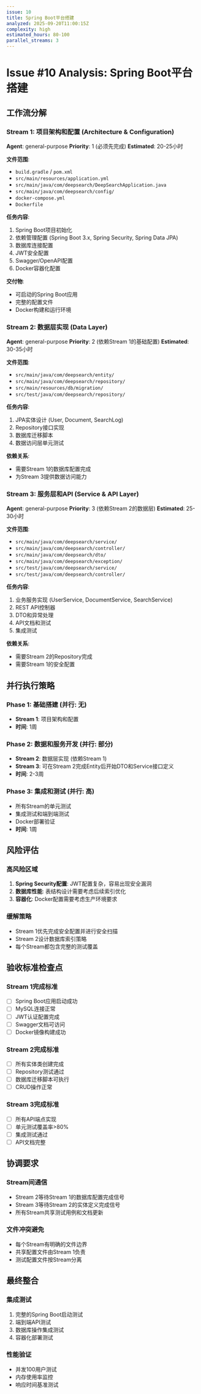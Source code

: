 ```yaml
---
issue: 10
title: Spring Boot平台搭建
analyzed: 2025-09-20T11:00:15Z
complexity: high
estimated_hours: 80-100
parallel_streams: 3
---
```


# Issue #10 Analysis: Spring Boot平台搭建

## 工作流分解

### Stream 1: 项目架构和配置 (Architecture & Configuration)
**Agent**: general-purpose
**Priority**: 1 (必须先完成)
**Estimated**: 20-25小时

**文件范围**:
- `build.gradle` / `pom.xml`
- `src/main/resources/application.yml`
- `src/main/java/com/deepsearch/DeepSearchApplication.java`
- `src/main/java/com/deepsearch/config/`
- `docker-compose.yml`
- `Dockerfile`

**任务内容**:
1. Spring Boot项目初始化
2. 依赖管理配置 (Spring Boot 3.x, Spring Security, Spring Data JPA)
3. 数据库连接配置
4. JWT安全配置
5. Swagger/OpenAPI配置
6. Docker容器化配置

**交付物**:
- 可启动的Spring Boot应用
- 完整的配置文件
- Docker构建和运行环境

### Stream 2: 数据层实现 (Data Layer)
**Agent**: general-purpose
**Priority**: 2 (依赖Stream 1的基础配置)
**Estimated**: 30-35小时

**文件范围**:
- `src/main/java/com/deepsearch/entity/`
- `src/main/java/com/deepsearch/repository/`
- `src/main/resources/db/migration/`
- `src/test/java/com/deepsearch/repository/`

**任务内容**:
1. JPA实体设计 (User, Document, SearchLog)
2. Repository接口实现
3. 数据库迁移脚本
4. 数据访问层单元测试

**依赖关系**:
- 需要Stream 1的数据库配置完成
- 为Stream 3提供数据访问能力

### Stream 3: 服务层和API (Service & API Layer)
**Agent**: general-purpose
**Priority**: 3 (依赖Stream 2的数据层)
**Estimated**: 25-30小时

**文件范围**:
- `src/main/java/com/deepsearch/service/`
- `src/main/java/com/deepsearch/controller/`
- `src/main/java/com/deepsearch/dto/`
- `src/main/java/com/deepsearch/exception/`
- `src/test/java/com/deepsearch/service/`
- `src/test/java/com/deepsearch/controller/`

**任务内容**:
1. 业务服务实现 (UserService, DocumentService, SearchService)
2. REST API控制器
3. DTO和异常处理
4. API文档和测试
5. 集成测试

**依赖关系**:
- 需要Stream 2的Repository完成
- 需要Stream 1的安全配置

## 并行执行策略

### Phase 1: 基础搭建 (并行: 无)
- **Stream 1**: 项目架构和配置
- **时间**: 1周

### Phase 2: 数据和服务开发 (并行: 部分)
- **Stream 2**: 数据层实现 (依赖Stream 1)
- **Stream 3**: 可在Stream 2完成Entity后开始DTO和Service接口定义
- **时间**: 2-3周

### Phase 3: 集成和测试 (并行: 高)
- 所有Stream的单元测试
- 集成测试和端到端测试
- Docker部署验证
- **时间**: 1周

## 风险评估

### 高风险区域
1. **Spring Security配置**: JWT配置复杂，容易出现安全漏洞
2. **数据库性能**: 表结构设计需要考虑后续索引优化
3. **容器化**: Docker配置需要考虑生产环境要求

### 缓解策略
- Stream 1优先完成安全配置并进行安全扫描
- Stream 2设计数据库索引策略
- 每个Stream都包含完整的测试覆盖

## 验收标准检查点

### Stream 1完成标准
- [ ] Spring Boot应用启动成功
- [ ] MySQL连接正常
- [ ] JWT认证配置完成
- [ ] Swagger文档可访问
- [ ] Docker镜像构建成功

### Stream 2完成标准
- [ ] 所有实体类创建完成
- [ ] Repository测试通过
- [ ] 数据库迁移脚本可执行
- [ ] CRUD操作正常

### Stream 3完成标准
- [ ] 所有API端点实现
- [ ] 单元测试覆盖率>80%
- [ ] 集成测试通过
- [ ] API文档完整

## 协调要求

### Stream间通信
- Stream 2等待Stream 1的数据库配置完成信号
- Stream 3等待Stream 2的实体定义完成信号
- 所有Stream共享测试用例和文档更新

### 文件冲突避免
- 每个Stream有明确的文件边界
- 共享配置文件由Stream 1负责
- 测试配置文件按Stream分离

## 最终整合

### 集成测试
1. 完整的Spring Boot启动测试
2. 端到端API测试
3. 数据库操作集成测试
4. 容器化部署测试

### 性能验证
- 并发100用户测试
- 内存使用率监控
- 响应时间基准测试